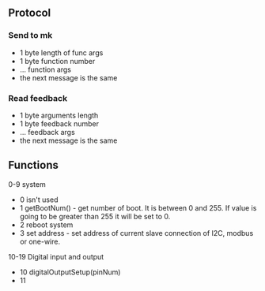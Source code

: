 

## Protocol

### Send to mk

* 1 byte length of func args
* 1 byte function number
* ... function args
* the next message is the same

### Read feedback

* 1 byte arguments length
* 1 byte feedback number
* ... feedback args
* the next message is the same

## Functions

0-9 system

* 0 isn't used
* 1 getBootNum() - get number of boot. It is between 0 and 255.
  If value is going to be greater than 255 it will be set to 0.
* 2 reboot system
* 3 set address - set address of current slave connection of I2C, modbus or one-wire.

10-19 Digital input and output

* 10 digitalOutputSetup(pinNum)
* 11 
